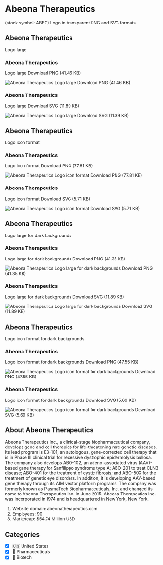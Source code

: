 # Abeona Therapeutics
 (stock symbol: ABEO) Logo in transparent PNG and SVG formats

## Abeona Therapeutics
 Logo large

### Abeona Therapeutics
 Logo large Download PNG (41.46 KB)

![Abeona Therapeutics
 Logo large Download PNG (41.46 KB)](/img/orig/ABEO_BIG-012d71ae.png)

### Abeona Therapeutics
 Logo large Download SVG (11.89 KB)

![Abeona Therapeutics
 Logo large Download SVG (11.89 KB)](/img/orig/ABEO_BIG-77c55ea9.svg)

## Abeona Therapeutics
 Logo icon format

### Abeona Therapeutics
 Logo icon format Download PNG (77.81 KB)

![Abeona Therapeutics
 Logo icon format Download PNG (77.81 KB)](/img/orig/ABEO-46d77df6.png)

### Abeona Therapeutics
 Logo icon format Download SVG (5.71 KB)

![Abeona Therapeutics
 Logo icon format Download SVG (5.71 KB)](/img/orig/ABEO-b074181a.svg)

## Abeona Therapeutics
 Logo large for dark backgrounds

### Abeona Therapeutics
 Logo large for dark backgrounds Download PNG (41.35 KB)

![Abeona Therapeutics
 Logo large for dark backgrounds Download PNG (41.35 KB)](/img/orig/ABEO_BIG.D-4714d608.png)

### Abeona Therapeutics
 Logo large for dark backgrounds Download SVG (11.89 KB)

![Abeona Therapeutics
 Logo large for dark backgrounds Download SVG (11.89 KB)](/img/orig/ABEO_BIG.D-7c11cdc5.svg)

## Abeona Therapeutics
 Logo icon format for dark backgrounds

### Abeona Therapeutics
 Logo icon format for dark backgrounds Download PNG (47.55 KB)

![Abeona Therapeutics
 Logo icon format for dark backgrounds Download PNG (47.55 KB)](/img/orig/ABEO.D-dbca7147.png)

### Abeona Therapeutics
 Logo icon format for dark backgrounds Download SVG (5.69 KB)

![Abeona Therapeutics
 Logo icon format for dark backgrounds Download SVG (5.69 KB)](/img/orig/ABEO.D-b075473d.svg)

## About Abeona Therapeutics


Abeona Therapeutics Inc., a clinical-stage biopharmaceutical company, develops gene and cell therapies for life-threatening rare genetic diseases. Its lead program is EB-101, an autologous, gene-corrected cell therapy that is in Phase III clinical trial for recessive dystrophic epidermolysis bullosa. The company also develops ABO-102, an adeno-associated virus (AAV)-based gene therapy for Sanfilippo syndrome type A; ABO-201 to treat CLN3 disease; ABO-401 for the treatment of cystic fibrosis; and ABO-50X for the treatment of genetic eye disorders. In addition, it is developing AAV-based gene therapy through its AIM vector platform programs. The company was formerly known as PlasmaTech Biopharmaceuticals, Inc. and changed its name to Abeona Therapeutics Inc. in June 2015. Abeona Therapeutics Inc. was incorporated in 1974 and is headquartered in New York, New York.

1. Website domain: abeonatherapeutics.com
2. Employees: 90
3. Marketcap: $54.74 Million USD


## Categories
- [x] 🇺🇸 United States
- [x] 💊 Pharmaceuticals
- [x] 🧬 Biotech
